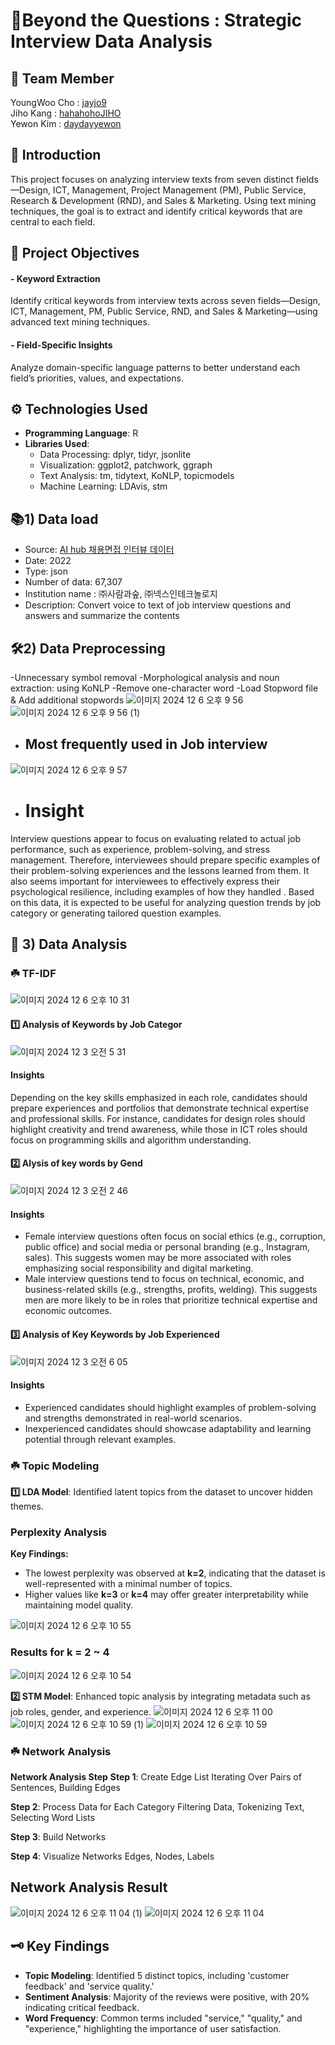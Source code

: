 🍊Beyond the Questions : Strategic Interview Data Analysis
=

## 🏫 Team Member
YoungWoo Cho : [jayjo9](https://github.com/jayjo9)<br/>
Jiho Kang : [hahahohoJIHO](https://github.com/hahahohoJIHO)<br/>
Yewon Kim	: [daydayyewon](https://github.com/daydayyewon)


## 📸 Introduction
This project focuses on analyzing interview texts from seven distinct fields—Design, ICT, Management, Project Management (PM), Public Service, Research & Development (RND), and Sales & Marketing. Using text mining techniques, the goal is to extract and identify critical keywords that are central to each field.


## 📍 Project Objectives
#### - Keyword Extraction
Identify critical keywords from interview texts across seven fields—Design, ICT, Management, PM, Public Service, RND, and Sales & Marketing—using advanced text mining techniques.

#### - Field-Specific Insights
Analyze domain-specific language patterns to better understand each field’s priorities, values, and expectations.

## ⚙️ Technologies Used
- **Programming Language**: R
- **Libraries Used**:
  - Data Processing: dplyr, tidyr, jsonlite
  - Visualization: ggplot2, patchwork, ggraph
  - Text Analysis: tm, tidytext, KoNLP, topicmodels
  - Machine Learning: LDAvis, stm
 
## 📚1) Data load
- Source: [AI hub 채용면접 인터뷰 데이터](https://www.aihub.or.kr/aihubdata/data/view.do?currMenu=115&topMenu=100&aihubDataSe=data&dataSetSn=71592)
- Date: 2022
- Type: json
- Number of data: 67,307
- Institution name
       : ㈜사람과숲, ㈜넥스인테크놀로지
- Description: Convert voice to text of job interview questions and answers and summarize the contents
 
## 🛠️2) Data Preprocessing

-Unnecessary symbol removal
-Morphological analysis and noun extraction: using KoNLP
-Remove one-character word 
-Load Stopword file & Add additional stopwords
![이미지 2024  12  6  오후 9 56](https://github.com/user-attachments/assets/c38967d4-2d8d-4550-b079-577d8ed7f17e)
![이미지 2024  12  6  오후 9 56 (1)](https://github.com/user-attachments/assets/19ef2d45-d841-4ef9-bfaf-04387296b5f6)
- ## Most frequently used in Job interview
![이미지 2024  12  6  오후 9 57](https://github.com/user-attachments/assets/1e9ece33-d0a3-47e1-96a8-8279d5ee7811)

- # Insight
Interview questions appear to focus on evaluating <core competencies> related to actual job performance, such as experience, problem-solving, and stress management. Therefore, interviewees should prepare specific examples of their problem-solving experiences and the lessons learned from them. It also seems important for interviewees to effectively express their psychological resilience, including examples of how they handled <stressful situations>. Based on this data, it is expected to be useful for analyzing question trends by job category or generating tailored question examples.


## 💼 3) Data Analysis
### ☘️ TF-IDF 
![이미지 2024  12  6  오후 10 31](https://github.com/user-attachments/assets/f422f253-1b8c-439d-b7cc-0731a46a7505)

#### 1️⃣ Analysis of Keywords by Job Categor
![이미지 2024  12  3  오전 5 31](https://github.com/user-attachments/assets/cff2cced-7e15-499e-b899-999e0acf3bbf)

#### Insights  
Depending on the key skills emphasized in each role, candidates should prepare experiences and portfolios that demonstrate technical expertise and professional skills. For instance, candidates for design roles should highlight creativity and trend awareness, while those in ICT roles should focus on programming skills and algorithm understanding.

#### 2️⃣ Alysis of key words by Gend
![이미지 2024  12  3  오전 2 46](https://github.com/user-attachments/assets/bf6ad743-f0b1-463b-8988-2a5a840d00a1)

#### Insights
- Female interview questions often focus on social ethics (e.g., corruption, public office) and social media or personal branding (e.g., Instagram, sales). This suggests women may be more associated with roles emphasizing social responsibility and digital marketing.
- Male interview questions tend to focus on technical, economic, and business-related skills (e.g., strengths, profits, welding). This suggests men are more likely to be in roles that prioritize technical expertise and economic outcomes.

#### 3️⃣ Analysis of Key Keywords by Job Experienced
![이미지 2024  12  3  오전 6 05](https://github.com/user-attachments/assets/76bdb4f2-c025-4ab6-8d31-c308a2b49978)

#### Insights
- Experienced candidates should highlight examples of problem-solving and strengths demonstrated in real-world scenarios.
- Inexperienced candidates should showcase adaptability and learning potential through relevant examples.

### ☘️ Topic Modeling
**1️⃣ LDA Model**: Identified latent topics from the dataset to uncover hidden themes.  

### Perplexity Analysis  
**Key Findings:**  
- The lowest perplexity was observed at **k=2**, indicating that the dataset is well-represented with a minimal number of topics.  
- Higher values like **k=3** or **k=4** may offer greater interpretability while maintaining model quality.  

![이미지 2024  12  6  오후 10 55](https://github.com/user-attachments/assets/920ab7cc-5607-4481-88cb-51b83f98382f)

### Results for k = 2 ~ 4
![이미지 2024  12  6  오후 10 54](https://github.com/user-attachments/assets/d84e0cdd-55f0-4aa6-b37d-2ae7eb3a4f10)

**2️⃣ STM Model**: Enhanced topic analysis by integrating metadata such as job roles, gender, and experience.
![이미지 2024  12  6  오후 11 00](https://github.com/user-attachments/assets/eccb29a8-224c-4265-bff8-83074ac5424d)
![이미지 2024  12  6  오후 10 59 (1)](https://github.com/user-attachments/assets/b4fc3a76-528a-4603-a843-75c0ec674c1d)
![이미지 2024  12  6  오후 10 59](https://github.com/user-attachments/assets/087797cc-1bdc-4ed5-bba3-ac174de97046)

### ☘️ Network Analysis
**Network Analysis Step**
**Step 1**: Create Edge List
Iterating Over Pairs of Sentences, Building Edges

**Step 2**: Process Data for Each Category 
Filtering Data, Tokenizing Text, Selecting Word Lists

**Step 3**: Build Networks

**Step 4**: Visualize Networks 
Edges, Nodes, Labels

## Network Analysis Result

![이미지 2024  12  6  오후 11 04 (1)](https://github.com/user-attachments/assets/aeebc453-7b66-43e6-bd1d-78a68871761f)
![이미지 2024  12  6  오후 11 04](https://github.com/user-attachments/assets/8e4c8dcc-38b2-4df1-a760-a15cade20688)


## 🗝️ Key Findings
- **Topic Modeling**: Identified 5 distinct topics, including 'customer feedback' and 'service quality.'
- **Sentiment Analysis**: Majority of the reviews were positive, with 20% indicating critical feedback.
- **Word Frequency**: Common terms included "service," "quality," and "experience," highlighting the importance of user satisfaction.








